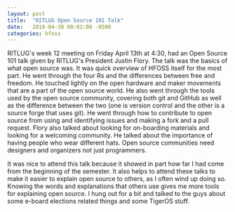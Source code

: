 ```yaml
---
layout: post
title:  "RITLUG Open Source 101 Talk"
date:   2018-04-30 00:02:00 -0500
categories: hfoss
---
```

RITLUG's week 12 meeting on Friday April 13th at 4:30, had an Open Source 101 talk given by RITLUG's President Justin Flory. The talk was the basics of what open source was. It was quick overview of HFOSS itself for the most part. He went through the four Rs and the differences between free and freedom. He touched lightly on the open hardware and maker movements that are a part of the open source world. He also went through the tools used by the open source community, covering both git and GitHub as well as the difference between the two (one is version control and the other is a source forge that uses git). He went through how to contribute to open source from using and identifying issues and making a fork and a pull request. Flory also talked about looking for on-boarding materials and looking for a welcoming community. He talked about the importance of having people who wear different hats. Open source communities need designers and organizers not just programmers. 

It was nice to attend this talk because it showed in part how far I had come from the beginning of the semester. It also helps to attend these talks to make it easier to explain open source to others, as I often wind up doing so. Knowing the words and explanations that others use gives me more tools for explaining open source. I hung out for a bit and talked to the guys about some e-board elections related things and some TigerOS stuff. 
